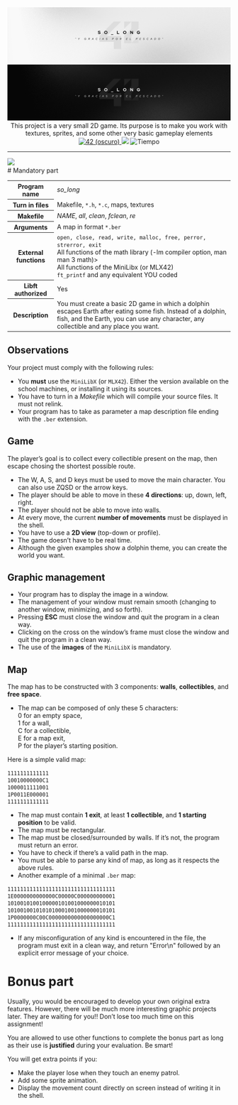 <div align="center">
    <img src="https://github.com/15Galan/42_project-readmes/blob/master/banners/cursus/projects/so_long-light.png?raw=true#gh-light-mode-only" alt="Banner (claro)" />
    <img src="https://github.com/15Galan/42_project-readmes/blob/master/banners/cursus/projects/so_long-dark.png?raw=true#gh-dark-mode-only" alt="Banner (oscuro)" />
    <br>
    This project is a very small 2D game. Its purpose is to make you work with textures, sprites, and some other very basic gameplay elements
    <br>
    <a href='https://profile.intra.42.fr/users/alvega-g' target="_blank">
        <img alt='42 (oscuro)' src='https://img.shields.io/badge/Málaga-black?style=flat&logo=42&logoColor=white'/>
    </a>
    <img src="https://img.shields.io/badge/score- 125%20%2F%20100-success?color=%2312bab9&style=flat" />
    <img src="https://wakatime.com/badge/user/018cd069-7ab6-4658-9d62-78d9b3970dd2/project/018cd069-ed6a-4aad-961f-bb95404cfd4c.svg" alt="Tiempo" />
</div>

---
<div>
	<img src="https://s13.gifyu.com/images/SjJBu.gif"/>
</div>
# Mandatory part

<table>
  <tr>
    <th>Program name</th>
    <td><em>so_long</em></td>
  </tr>
  <tr>
    <th>Turn in files</th>
    <td>Makefile, <code>*.h</code>, <code>*.c</code>, maps, textures</td>
  </tr>
  <tr>
	<th>Makefile</th>
	<td><em>NAME</em>, <em>all</em>, <em>clean</em>, <em>fclean</em>, <em>re</em></td>
  </tr>
  <tr>
    <th>Arguments</th>
    <td>A map in format <code>*.ber</code></td>
  </tr>
  <tr>
    <th>External functions</th>
    <td> <code>open, close, read, write, malloc, free, perror, strerror, exit</code><br>
	All functions of the math library (-lm compiler option, man man 3 math)><br>
	All functions of the MiniLibx (or MLX42)<br>
	<code>ft_printf</code> and any equivalent YOU coded</td>
  </tr>
  <tr>
	<th>Libft authorized</th>
	<td>Yes</td>
  </td>
  <tr>
    <th>Description</th>
    <td>You must create a basic 2D game in which a dolphin escapes Earth after eating some fish. Instead of a dolphin, fish, and the Earth, you can use any character, any collectible and any place you want.
</td>
  </tr>
</table>

## Observations

Your project must comply with the following rules:
- You __must__ use the ``MiniLibX`` (or ``MLX42``). Either the version available on the school machines,
or installing it using its sources.
- You have to turn in a _Makefile_ which will compile your source files. It must not
relink.
- Your program has to take as parameter a map description file ending with the ``.ber``
extension.

## Game

 The player’s goal is to collect every collectible present on the map, then escape
chosing the shortest possible route.
- The W, A, S, and D keys must be used to move the main character. You can also use ZQSD or the arrow keys.
- The player should be able to move in these __4 directions__: up, down, left, right.
- The player should not be able to move into walls.
- At every move, the current __number of movements__ must be displayed in the shell.
- You have to use a __2D view__ (top-down or profile).
- The game doesn’t have to be real time.
- Although the given examples show a dolphin theme, you can create the world you
want.

## Graphic management

- Your program has to display the image in a window.
- The management of your window must remain smooth (changing to another window, minimizing, and so forth).
- Pressing __ESC__ must close the window and quit the program in a clean way.
- Clicking on the cross on the window’s frame must close the window and quit the
program in a clean way.
- The use of the __images__ of the ``MiniLibX`` is mandatory.

## Map

 The map has to be constructed with 3 components: __walls__, __collectibles__, and __free
space__.
- The map can be composed of only these 5 characters:<br>
0 for an empty space,<br>
1 for a wall,<br>
C for a collectible,<br>
E for a map exit,<br>
P for the player’s starting position.

Here is a simple valid map:
```
1111111111111
10010000000C1
1000011111001
1P0011E000001
1111111111111
```	

- The map must contain __1 exit__, at least __1 collectible__, and __1 starting position__ to
be valid.
- The map must be rectangular.
- The map must be closed/surrounded by walls. If it’s not, the program must return
an error.
- You have to check if there’s a valid path in the map.
- You must be able to parse any kind of map, as long as it respects the above rules.
- Another example of a minimal ``.ber`` map:
```	
1111111111111111111111111111111111
1E0000000000000C00000C000000000001
1010010100100000101001000000010101
1010010010101010001001000000010101
1P0000000C00C0000000000000000000C1
1111111111111111111111111111111111
```
- If any misconfiguration of any kind is encountered in the file, the program must
exit in a clean way, and return "Error\n" followed by an explicit error message of
your choice.

# Bonus part

Usually, you would be encouraged to develop your own original extra features. However,
there will be much more interesting graphic projects later. They are waiting for you!!
Don’t lose too much time on this assignment!

You are allowed to use other functions to complete the bonus part as long as their
use is __justified__ during your evaluation. Be smart!

You will get extra points if you:
- Make the player lose when they touch an enemy patrol.
- Add some sprite animation.
- Display the movement count directly on screen instead of writing it in the shell.